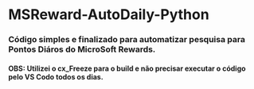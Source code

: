 # MSReward-AutoDaily-Python

### Código simples e finalizado para automatizar pesquisa para Pontos Diáros do MicroSoft Rewards.

#### OBS: Utilizei o cx_Freeze para o build e não precisar executar o código pelo VS Codo todos os dias.
